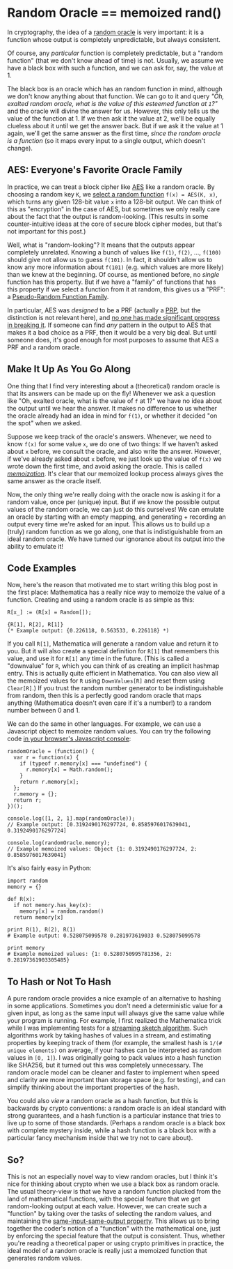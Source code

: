 # Random Oracle == memoized rand()

In cryptography, the idea of a [random oracle](http://en.wikipedia.org/wiki/Random_oracle) is very important: it is a function whose output is completely unpredictable, but always consistent.

Of course, any *particular* function is completely predictable, but a "random function" (that we don't know ahead of time) is not.
Usually, we assume we have a black box with such a function, and we can ask for, say, the value at 1.

The black box is an oracle which has an random function in mind, although we don't know anything about that function.
We can go to it and query *"Oh, exalted random oracle, what is the value of this esteemed function at `1`?"* and the oracle will divine the answer for us.
However, this only tells us the value of the function at 1.
If we then ask it the value at 2, we'll be equally clueless about it until we get the answer back.
But if we ask it the value at 1 again, we'll get the same answer as the first time, *since the random oracle is a function* (so it maps every input to a single output, which doesn't change).

## AES: Everyone's Favorite Oracle Family

In practice, we can treat a block cipher like [AES](http://en.wikipedia.org/wiki/Advanced_Encryption_Standard) like a random oracle.
By choosing a random key `K`, we [select a random function](http://en.wikipedia.org/wiki/Currying) `f(x) = AES(K, x)`, which turns any given 128-bit value `x` into a 128-bit output.
We can think of this as "encryption" in the case of AES, but sometimes we only really care about the fact that the output is random-looking.
(This results in some counter-intuitive ideas at the core of secure block cipher modes, but that's not important for this post.)

Well, what is "random-looking"? It means that the outputs appear completely unrelated.
Knowing a bunch of values like `f(1)`, `f(2)`, ..., `f(100)` should give not allow us to guess `f(101)`.
In fact, it shouldn't allow us to know any more information about `f(101)` (e.g.
which values are more likely) than we knew at the beginning.
Of course, as mentioned before, no *single* function has this property.
But if we have a "family" of functions that has this property if we select a function from it at random, this gives us a "PRF": a [Pseudo-Random Function Family](http://en.wikipedia.org/wiki/Pseudorandom_function).

In particular, AES was *designed* to be a PRF (actually a [PRP](http://en.wikipedia.org/wiki/Pseudorandom_permutation), but the distinction is not relevant here), and [no one has made significant progress in breaking it](http://en.wikipedia.org/wiki/Advanced_Encryption_Standard#Security).
If someone can find *any* pattern in the output to AES that makes it a bad choice as a PRF, then it would be a very big deal.
But until someone does, it's good enough for most purposes to assume that AES a PRF and a random oracle.

## Make It Up As You Go Along

One thing that I find very interesting about a (theoretical) random oracle is that its answers can be made up on the fly! Whenever we ask a question like "Oh, exalted oracle, what is the value of `f` at 1?" we have no idea about the output until we hear the answer.
It makes no difference to us whether the oracle already had an idea in mind for `f(1)`, or whether it decided "on the spot" when we asked.

Suppose we keep track of the oracle's answers.
Whenever, we need to know `f(x)` for some value `x`, we do one of two things:
If we haven't asked about `x` before, we consult the oracle, and also write the answer.
However, if we've already asked about `x` before, we just look up the value of `f(x)` we wrote down the first time, and avoid asking the oracle.
This is called *[memoization](http://en.wikipedia.org/wiki/Memoization)*.
It's clear that our memoized lookup process always gives the same answer as the oracle itself.

Now, the only thing we're really doing with the oracle now is asking it for a random value, once per (unique) input.
But if we know the possible output values of the random oracle, we can just do this ourselves! We can emulate an oracle by starting with an empty mapping, and generating + recording an output every time we're asked for an input.
This allows us to build up a (truly) random function as we go along, one that is indistiguishable from an ideal random oracle.
We have turned our ignorance about its output into the ability to emulate it!

## Code Examples

Now, here's the reason that motivated me to start writing this blog post in the first place: Mathematica has a really nice way to memoize the value of a function.
Creating and using a random oracle is as simple as this:

    R[x_] := (R[x] = Random[]);
    
    {R[1], R[2], R[1]}
    (* Example output: {0.226118, 0.563533, 0.226118} *)
    

If you call `R[1]`, Mathematica will generate a random value and return it to you.
But it will also create a special definition for `R[1]` that remembers this value, and use it for `R[1]` any time in the future.
(This is called a "downvalue" for `R`, which you can think of as creating an implicit hashmap entry.
This is actually quite efficient in Mathematica.
You can also view all the memoized values for `R` using `DownValues[R]` and reset them using `Clear[R]`.) If you trust the random number generator to be indistinguishable from random, then this is a perfectly good random oracle that maps anything (Mathematica doesn't even care if it's a number!) to a random number between 0 and 1.

We can do the same in other languages.
For example, we can use a Javascript object to memoize random values.
You can try the following code [in your browser's Javascript console](http://webmasters.stackexchange.com/questions/8525/how-to-open-the-javascript-console-in-different-browsers):

    randomOracle = (function() {
      var r = function(x) {
        if (typeof r.memory[x] === "undefined") {
          r.memory[x] = Math.random();
        }
        return r.memory[x];
      };
      r.memory = {};
      return r;
    })();
    
    console.log([1, 2, 1].map(randomOracle));
    // Example output: [0.3192490176297724, 0.8585976017639041, 0.3192490176297724]
    
    console.log(randomOracle.memory);
    // Example memoized values: Object {1: 0.3192490176297724, 2: 0.8585976017639041}
    

It's also fairly easy in Python:

    import random
    memory = {}
    
    def R(x):
      if not memory.has_key(x):
        memory[x] = random.random()
      return memory[x]
    
    print R(1), R(2), R(1)
    # Example output: 0.528075099578 0.281973619033 0.528075099578
    
    print memory
    # Example memoized values: {1: 0.5280750995781356, 2: 0.28197361903305485}
    

## To Hash or Not To Hash

A pure random oracle provides a nice example of an alternative to hashing in some applications.
Sometimes you don't need a deterministic value for a given input, as long as the same input will always give the same value while your program is running.
For example, I first realized the Mathematica trick while I was implementing tests for a [streaming sketch algorithm](http://en.wikipedia.org/wiki/Count-Min_sketch).
Such algorithms work by taking hashes of values in a stream, and estimating properties by keeping track of them (for example, the smallest hash is `1/(# unique elements)` on average, if your hashes can be interpreted as random values in `[0, 1]`).
I was originally going to pack values into a hash function like SHA256, but it turned out this was completely unnecessary.
The random oracle model can be cleaner and faster to implement when speed and clarity are more important than storage space (e.g. for testing), and can simplify thinking about the important properties of the hash.

You could also *view* a random oracle as a hash function, but this is backwards by crypto conventions: a random oracle is an ideal standard with strong guarantees, and a hash function is a particular instance that tries to live up to some of those standards. (Perhaps a random oracle is a black box with complete mystery inside, while a hash function is a black box with a particular fancy mechanism inside that we try not to care about).

## So?

This is not an especially novel way to view random oracles, but I think it's nice for thinking about crypto when we use a black box as random oracle.
The usual theory-view is that we have a random function plucked from the land of mathematical functions, with the special feature that we get random-looking output at each value.
However, we can create such a "function" by taking over the tasks of selecting the random values, and maintaining the [same-input-same-output property](http://en.wikipedia.org/wiki/Referential_transparency_%28computer_science%29).
This allows us to bring together the coder's notion of a "function" with the mathematical one, just by enforcing the special feature that the output is consistent.
Thus, whether you're reading a theoretical paper or using crypto primitives in practice, the ideal model of a random oracle is really just a memoized function that generates random values.